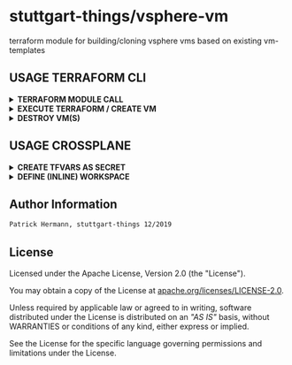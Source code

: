 # stuttgart-things/vsphere-vm

terraform module for building/cloning vsphere vms based on existing vm-templates

## USAGE TERRAFORM CLI

<details><summary><b>TERRAFORM MODULE CALL</b></summary>

change the values for the variables according to your vsphere environment and existing vm templates.

```hcl
module "labda-vm" {
  source                  = "github.com/stuttgart-things/vsphere-vm"
  vm_count                = 1
  vsphere_vm_name         = "michigan"
  vm_memory               = 6144
  vm_disk_size            = "64"
  vm_num_cpus             = 6
  firmware                = "bios"
  vsphere_vm_folder_path  = "stuttgart-things/testing"
  vsphere_datacenter      = "/NetApp-HCI-Datacenter"
  vsphere_datastore       = "/NetApp-HCI-Datacenter/datastore/DatastoreCluster/NetApp-HCI-Datastore-02"
  vsphere_resource_pool   = "Resources"
  vsphere_network         = "/NetApp-HCI-Datacenter/network/tiab-prod"
  vsphere_vm_template     = "/NetApp-HCI-Datacenter/vm/stuttgart-things/vm-templates/ubuntu23"
  vm_ssh_user             = var.vm_ssh_user
  vm_ssh_password         = var.vm_ssh_password
  bootstrap               = ["echo STUTTGART-THINGS"]
  annotation              = "VSPHERE-VM BUILD w/ TERRAFORM FOR STUTTGART-THINGS"
}

provider "vsphere" {
  user                 = var.vsphere_user
  password             = var.vsphere_password
  vsphere_server       = var.vsphere_server
  allow_unverified_ssl = true
}

variable "vsphere_server" {
  default     = false
  type        = string
  description = "vsphere server"
}

variable "vsphere_user" {
  default     = false
  type        = string
  description = "password of vsphere user"
}

variable "vsphere_password" {
  default     = false
  type        = string
  description = "password of vsphere user"
}

variable "vm_ssh_user" {
  default     = false
  type        = string
  description = "username of ssh user for vm"
}

variable "vm_ssh_password" {
  default     = false
  type        = string
  description = "password of ssh user for vm"
}
```

</details>

<details><summary><b>EXECUTE TERRAFORM / CREATE VM</b></summary>

```bash
terraform init
terraform plan

terraform apply --auto-approve \
-var "vsphere_server=<FQDN>" \
-var "vm_ssh_user=<USER>" \
-var "vm_ssh_password=<PASSWORD>" \
-var "vsphere_user=<VSPHERE_USER>" \
-var "vsphere_password=<VSPHERE_PASSWORD>"
```

</details>

<details><summary><b>DESTROY VM(S)</b></summary>

```bash
terraform destroy --auto-approve
```

</details>

## USAGE CROSSPLANE

<details><summary><b>CREATE TFVARS AS SECRET</b></summary>

```bash
# CREATE terraform.tfvars
cat <<EOF > terraform.tfvars
vsphere_user = "<USER>"
vsphere_password = "<PASSWORD>"
vm_ssh_user = "<SSH_USER>"
vm_ssh_password = "<SSH_PASSWORD>"
EOF

```bash
# CREATE SECRET
kubectl create secret generic vsphere-tfvars --from-file=terraform.tfvars
```

</details>


<details><summary><b>DEFINE (INLINE) WORKSPACE</b></summary>

```yaml
apiVersion: tf.upbound.io/v1beta1
kind: Workspace
metadata:
  name: vsphere-vm-labda-1
  annotations:
    crossplane.io/external-name: vsphere-vm-labda-1
spec:
  forProvider:
    source: Inline
    module: |
      module "labda-vm" {
        source = "github.com/stuttgart-things/vsphere-vm"
        vm_count               = 1
        vsphere_vm_name        = "michigan3"
        vm_memory              = 6144
        vm_disk_size           = "64"
        vm_num_cpus            = 6
        firmware               = "bios"
        vsphere_vm_folder_path = "stuttgart-things/testing"
        vsphere_datacenter     = "/NetApp-HCI-Datacenter"
        vsphere_datastore      = "/NetApp-HCI-Datacenter/datastore/DatastoreCluster/NetApp-HCI-Datastore-02"
        vsphere_resource_pool  = "Resources"
        vsphere_network        = "/NetApp-HCI-Datacenter/network/tiab-prod"
        vsphere_vm_template    = "/NetApp-HCI-Datacenter/vm/stuttgart-things/vm-templates/ubuntu23"
        vm_ssh_user            = var.vm_ssh_user
        vm_ssh_password        = var.vm_ssh_password
        bootstrap              = ["echo STUTTGART-THINGS"]
        annotation             = "VSPHERE-VM BUILD w/ TERRAFORM CROSSPLANE PROVIDER FOR STUTTGART-THINGS"
      }

      provider "vsphere" {
        user                 = var.vsphere_user
        password             = var.vsphere_password
        vsphere_server       = var.vsphere_server
        allow_unverified_ssl = true
      }

      variable "vsphere_server" {
        type        = string
        default     = false
        description = "vsphere server"
      }

      variable "vsphere_user" {
        type        = string
        default     = false
        description = "password of vsphere user"
      }

      variable "vsphere_password" {
        type        = string
        default     = false
        description = "password of vsphere user"
      }

      variable "vm_ssh_user" {
        type        = string
        default     = false
        description = "username of ssh user for vm"
      }

      variable "vm_ssh_password" {
        type        = string
        default     = false
        description = "password of ssh user for vm"
      }

    varFiles:
      - source: SecretKey
        secretKeyRef:
          namespace: default
          name: vsphere-tfvars
          key: terraform.tfvars
  writeConnectionSecretToRef:
    namespace: default
    name: terraform-workspace-vsphere-vm-labda-1
```

</details>

## Author Information

```bash
Patrick Hermann, stuttgart-things 12/2019
```

## License

Licensed under the Apache License, Version 2.0 (the "License").

You may obtain a copy of the License at [apache.org/licenses/LICENSE-2.0](http://www.apache.org/licenses/LICENSE-2.0).

Unless required by applicable law or agreed to in writing, software distributed under the License is distributed on an _"AS IS"_ basis, without WARRANTIES or conditions of any kind, either express or implied.

See the License for the specific language governing permissions and limitations under the License.

